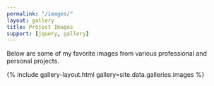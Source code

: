 ```yaml
---
permalink: "/images/"
layout: gallery
title: Project Images
support: [jquery, gallery]
---
```


Below are some of my favorite images from various professional and personal projects.

{% include gallery-layout.html gallery=site.data.galleries.images %}
